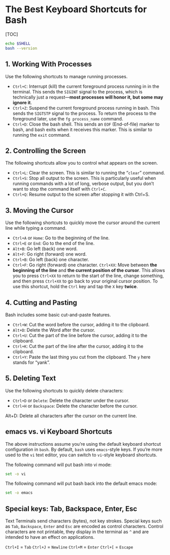 # The Best Keyboard Shortcuts for Bash

[TOC]

```bash
echo $SHELL
bash --version
```

## 1. Working With Processes

Use the following shortcuts to manage running processes.

- `Ctrl+C`: Interrupt (kill) the current foreground process running in in the terminal. This sends the `SIGINT` signal to the process, which is technically just a request—**most processes will honor it, but some may ignore it**.
- `Ctrl+Z`: Suspend the current foreground process running in bash. This sends the `SIGTSTP` signal to the process. To return the process to the foreground later, use the `fg process_name` command.
- `Ctrl+D`: Close the bash shell. This sends an `EOF` (End-of-file) marker to bash, and bash exits when it receives this marker. This is similar to running the `exit` command.

## 2. Controlling the Screen

The following shortcuts allow you to control what appears on the screen.

- `Ctrl+L`: Clear the screen. This is similar to running the “`clear`” command.
- `Ctrl+S`: Stop all output to the screen. This is particularly useful when running commands with a lot of long, verbose output, but you don’t want to stop the command itself with `Ctrl+C`.
- `Ctrl+Q`: Resume output to the screen after stopping it with Ctrl+S.

## 3. Moving the Cursor

Use the following shortcuts to quickly move the cursor around the current line while typing a command.

- `Ctrl+A` or `Home`: Go to the beginning of the line.
- `Ctrl+E` or `End`: Go to the end of the line.
- `Alt+B`: Go left (back) one word.
- `Alt+F`: Go right (forward) one word.
- `Ctrl+B`: Go left (back) one character.
- `Ctrl+F`: Go right (forward) one character.
`Ctrl+XX`: Move between **the beginning of the line** and **the current position of the cursor**. This allows you to press `Ctrl+XX` to return to the start of the line, change something, and then press `Ctrl+XX` to go back to your original cursor position. To use this shortcut, hold the `Ctrl` key and tap the `X` key **twice**.

## 4. Cutting and Pasting

Bash includes some basic cut-and-paste features.

- `Ctrl+W`: Cut the word before the cursor, adding it to the clipboard.
- `Alt+D`: Delete the Word after the cursor.
- `Ctrl+U`: Cut the part of the line before the cursor, adding it to the clipboard.
- `Ctrl+K`: Cut the part of the line after the cursor, adding it to the clipboard.
- `Ctrl+Y`: Paste the last thing you cut from the clipboard. The `y` here stands for “yank”.

## 5. Deleting Text

Use the following shortcuts to quickly delete characters:

- `Ctrl+D` or `Delete`: Delete the character under the cursor.
- `Ctrl+H` or `Backspace`: Delete the character before the cursor.

Alt+D: Delete all characters after the cursor on the current line.

## emacs vs. vi Keyboard Shortcuts

The above instructions assume you’re using the default keyboard shortcut configuration in `bash`. By default, `bash` uses `emacs`-style keys. If you’re more used to the `vi` text editor, you can switch to `vi`-style keyboard shortcuts.

The following command will put bash into vi mode:

```bash
set -o vi
```

The following command will put bash back into the default emacs mode:

```bash
set -o emacs
```


## Special keys: Tab, Backspace, Enter, Esc

Text Terminals send characters (bytes), not key strokes. 
Special keys such as `Tab`, `Backspace`, `Enter` and `Esc` are encoded as control characters. 
Control characters are not printable, they display in the terminal as `^` and are intended to have an effect on applications.

`Ctrl+I` = `Tab`
`Ctrl+J` = `Newline`
`Ctrl+M` = `Enter`
`Ctrl+[` = `Escape`













